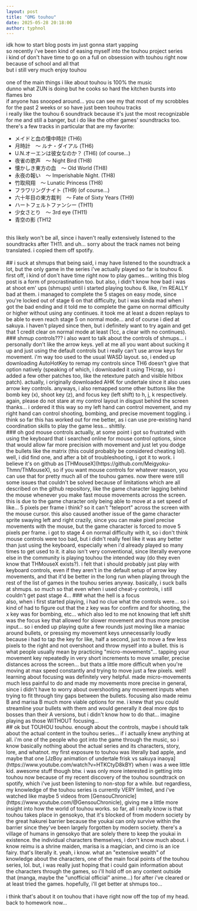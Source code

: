 ```yaml
---
layout: post
title: "OMG touhou"
date: 2025-05-28 20:18:00
author: typhnol
---
```

idk how to start blog posts im just gonna start yapping
<br>
so recently i've been kind of easing myself into the touhou project series
<br>
i kind of don't have time to go on a full on obsession with touhou right now because of school and all that
<br>
but i still very much enjoy touhou
<br>
<br>
one of the main things i like about touhou is 100% the music
<br>
dunno what ZUN is doing but he cooks so hard the kitchen bursts into flames bro
<br>
if anyone has snooped around... you can see my that most of my scrobbles for the past 2 weeks or so have just been touhou tracks
<br>
i really like the touhou 6 soundtrack because it's just the most recognizable for me and still a banger, but i do like the other games' soundtracks too. there's a few tracks in particular that are my favorite:
<br>
- メイドと血の懐中時計 (TH6)
- 月時計　～ ルナ・ダイアル (TH6)
- U.N.オーエンは彼女なのか？ (TH6) (of course...)
- 夜雀の歌声　～ Night Bird (TH8)
- 懐かしき東方の血　～ Old World (TH8)
- 永夜の報い　～ Imperishable Night. (TH8)
- 竹取飛翔　～ Lunatic Princess (TH8)
- フラワリングナイト (TH9) (of course...)
- 六十年目の東方裁判　～ Fate of Sixty Years (TH9)
- ハートフェルトファンシー (TH11)
- 少女さとり　～ 3rd eye (TH11)
- 青空の影 (TH12

<br>
this likely won't be all, since i haven't really extensively listened to the soundtracks after TH11. and uh... sorry about the track names not being translated. i copied them off spotify.
<br>
<br>
## i suck at shmups
that being said, i may have listened to the soundtrack a lot, but the only game in the series i've actually played so far is touhou 6. first off, i kind of don't have time right now to play games... writing this blog post is a form of procrastination too. but also, i didn't know how bad i was at shoot em' ups (shmups) until i started playing touhou 6. like, i'm REALLY bad at them. i managed to complete the 5 stages on easy mode, since you're locked out of stage 6 on that difficulty, but i was kinda mad when i got the bad ending and it told me to complete the game on normal difficulty or higher without using any continues. it took me at least a dozen replays to be able to even reach stage 5 on normal mode... and of course i died at sakuya. i haven't played since then, but i definitely want to try again and get that 1 credit clear on normal mode at least (1cc, a clear with no continues).
<br>
### shmup controls???
i also want to talk about the controls of shmups... i personally don't like the arrow keys. yell at me all you want about sucking it up and just using the default controls but i really can't use arrow keys for movement. i'm way too used to the usual WASD layout. so, i ended up downloading AutoHotKey to remap my controls since TH6 doesn't give that option natively (speaking of which, i downloaded it using THcrap, so i added a few other patches too, like the retexture patch and visible hitbox patch). actually, i originally downloaded AHK for undertale since it also uses arrow key controls. anyways, i also remapped some other buttons like the bomb key (x), shoot key (z), and focus key (left shift) to h, j, k respectively. again, please do not stare at my control layout in disgust behind the screen thanks... i ordered it this way so my left hand can control movement, and my right hand can control shooting, bombing, and precise movement toggling. i think so far this has worked out for me better, as i can use pre-existing hand coordination skills to play the game less... shittily. 
<br>
### oh god mouse controls
actually, at some point i got so frustrated with using the keyboard that i searched online for mouse control options, since that would allow far more precision with movement and just let you dodge the bullets like the matrix (this could probably be considered cheating lol). well, i did find one, and after a bit of troubleshooting, i got it to work. i believe it's on github as [THMouseX](https://github.com/Meigyoku-Thmn/ThMouseX), so if you want mouse controls for whatever reason, you can use that for pretty much all of the touhou games. now there were still some issues that couldn't be solved because of limitations which are all described on the github repository, like the game character lagging behind the mouse whenever you make fast mouse movements across the screen. this is due to the game character only being able to move at a set speed of like... 5 pixels per frame i think? so it can't "teleport" across the screen with the mouse cursor. this also caused another issue of the game character sprite swaying left and right crazily, since you can make pixel precise movements with the mouse, but the game character is forced to move 5 pixels per frame. i got to stage 4 on normal difficulty with it, so i don't think mouse controls were too bad, but i didn't really feel like it was any better than just using the keyboard, especially when i'd already played so many times to get used to it. it also isn't very conventional, since literally everyone else in the community is playing touhou the intended way (do they even know that THMouseX exists?). i felt that i should probably just play with keyboard controls, even if they aren't in the default setup of arrow key movements, and that it'd be better in the long run when playing through the rest of the list of games in the touhou series anyway. basically, i suck balls at shmups. so much so that even when i used cheat-y controls, i still couldn't get past stage 4...
### what the hell is a focus
<br>
also, when i first started playing, i had no clue what the controls were... so i kind of had to figure out that the z key was for confirm and for shooting, the x key was for bombing, etc... which also led to me not knowing that left shift was the focus key that allowed for slower movement and thus more precise input... so i ended up playing quite a few rounds just moving like a maniac around bullets, or pressing my movement keys unnecessarily loudly because i had to tap the key for like, half a second, just to move a few less pixels to the right and not overshoot and throw myself into a bullet. this is what people usually mean by practicing "micro-movements"... tapping your movement key repeatedly in very short increments to move smaller, precise distances across the screen... but thats a little more difficult when you're moving at max speed constantly and trying to move just a few pixels. well! learning about focusing was definitely very helpful. made micro-movements much less painful to do and made my movements more precise in general, since i didn't have to worry about overshooting any movement inputs when trying to fit through tiny gaps between the bullets. focusing also made reimu B and marisa B much more viable options for me. i knew that you could streamline your bullets with them and would generally it deal more dps to bosses than their A versions, but i didn't know how to do that... imagine playing as those WITHOUT focusing...
<br>
## ok but TOUHOU touhou.
enough about the controls, maybe i should talk about the actual content in the touhou series... if i actually knew anything at all. i'm one of the people who got into the game through the music, so i know basically nothing about the actual series and its characters, story, lore, and whatnot. my first exposure to touhou was literally bad apple, and maybe that one [JzBoy animation of undertale frisk vs sakuya inaoya](https://www.youtube.com/watch?v=HTKCtyD8kBY) when i was a wee little kid. awesome stuff though btw. i was only more interested in getting into touhou now because of my recent discovery of the touhou soundtrack on spotify, which i've just been listening to non-stop for a while. but regardless, my knowledge of the touhou series is currently VERY limited, and i've watched like maybe 5 videos from [GensouChronicle](https://www.youtube.com/@GensouChronicle), giving me a little more insight into how the world of touhou works. so far, all i really know is that touhou takes place in gensokyo, that it's blocked of from modern society by the great hakurei barrier because the youkai can only survive within the barrier since they've been largely forgotten by modern society. there's a village of humans in gensokyo that are solely there to keep the youkai in existence. the individual characters themselves, i don't know much about. i know reimu is a shrine maiden, marisa is a magician, and cirno is an ice fairy. that's literally it. yeah, i know. what an "extensive wealth" of knowledge about the characters, one of the main focal points of the touhou series, lol. but, i was really just hoping that i could gain information about the characters through the games, so i'll hold off on any content outside that (manga, maybe the "unofficial official" anime...) for after i've cleared or at least tried the games. hopefully, i'll get better at shmups too...
<br>
<br>
i think that's about it on touhou that i have right now off the top of my head. back to homework now...